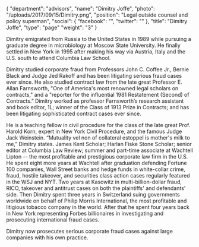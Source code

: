 {
  "department": "advisors",
  "name": "Dimitry Joffe",
  "photo": "/uploads/2017/09/15/Dimitry.png",
  "position": "Legal outside counsel and policy superman",
  "social": {
    "facebook": "",
    "twitter": ""
  },
  "title": "Dimitry Joffe",
  "type": "page"
  "weight": "3"
}


Dimitry emigrated from Russia to the United States in 1989 while pursuing a graduate degree in microbiology at Moscow State University. He finally settled in New York in 1995 after making his way via Austria, Italy and the U.S. south to attend Columbia Law School.

Dimitry studied corporate fraud from Professors John C. Coffee Jr., Bernie Black and Judge Jed Rakoff and has been litigating serious fraud cases ever since. He also studied contract law from the late great Professor E. Allan Farnsworth, "One of America's most renowned legal scholars on contracts," and a "reporter for the influential 1981 Restatement (Second) of Contracts.” Dimitry worked as professor Farnsworth’s research assistant and book editor, 1L; winner of the Class of 1913 Prize in Contracts; and has been litigating sophisticated contract cases ever since.

He is a teaching fellow in civil procedure for the class of the late great Prof. Harold Korn, expert in New York Civil Procedure, and the famous Judge Jack Weinstein. “Mutuality vel non of collateral estoppel is mother's milk to me,” Dimitry states. James Kent Scholar; Harlan Fiske Stone Scholar; senior editor at Columbia Law Review; summer and part-time associate at Wachtell Lipton -- the most profitable and prestigious corporate law firm in the U.S. He spent eight more years at Wachtell after graduation defending Fortune 100 companies, Wall Street banks and hedge funds in white-collar crime, fraud, hostile takeover, and securities class action cases regularly featured in the WSJ and NYT. Two years at Kasowitz in multi-billion-dollar fraud, RICO, takeover and antitrust cases on both the plaintiffs' and defendants' side. Then Dimitry spent three years in Switzerland suing governments worldwide on behalf of Philip Morris International, the most profitable and litigious tobacco company in the world. After that he spent four years back in New York representing Forbes billionaires in investigating and prosecuting international fraud cases.

Dimitry now prosecutes serious corporate fraud cases against large companies with his own practice.
